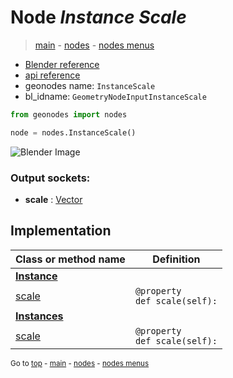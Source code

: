 # Node *Instance Scale*

> [main](../index.md) - [nodes](nodes.md) - [nodes menus](nodes_menus.md)

- [Blender reference](https://docs.blender.org/manual/en/latest/modeling/geometry_nodes/instances/instance_scale.html)
- [api reference](https://docs.blender.org/api/current/bpy.types.GeometryNodeInputInstanceScale.html)
- geonodes name: `InstanceScale`
- bl_idname: `GeometryNodeInputInstanceScale`

```python
from geonodes import nodes

node = nodes.InstanceScale()
```

![Blender Image](https://docs.blender.org/manual/en/latest/_images/node-types_GeometryNodeInputInstanceScale.webp)

### Output sockets:

- **scale** : [Vector](Vector.md)

## Implementation

| Class or method name | Definition |
|----------------------|------------|
| **[Instance](Instance.md)** |
| [scale](Instance.md#scale-property) | `@property`<br> `def scale(self):` |
| **[Instances](Instances.md)** |
| [scale](Instances.md#scale-property) | `@property`<br> `def scale(self):` |

<sub>Go to [top](#node-Instance-Scale) - [main](../index.md) - [nodes](nodes.md) - [nodes menus](nodes_menus.md)</sub>

